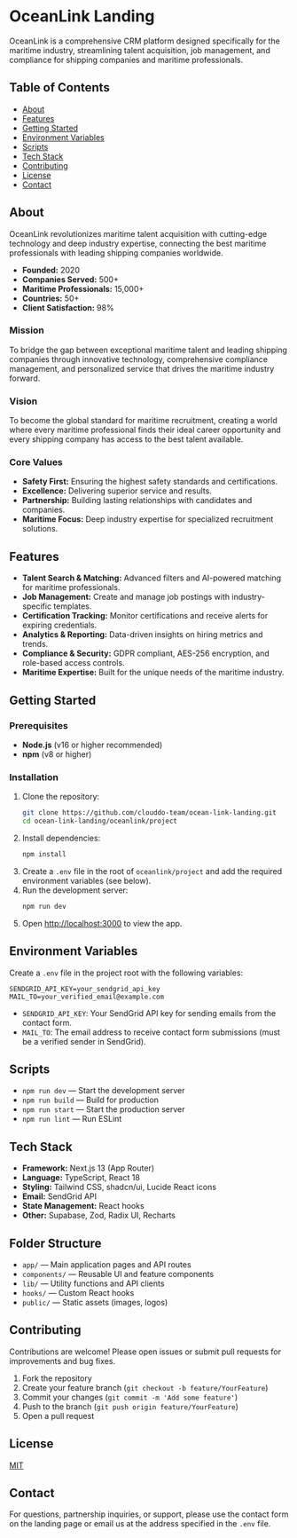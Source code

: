 # OceanLink Landing

OceanLink is a comprehensive CRM platform designed specifically for the maritime industry, streamlining talent acquisition, job management, and compliance for shipping companies and maritime professionals.

## Table of Contents

- [About](#about)
- [Features](#features)
- [Getting Started](#getting-started)
- [Environment Variables](#environment-variables)
- [Scripts](#scripts)
- [Tech Stack](#tech-stack)
- [Contributing](#contributing)
- [License](#license)
- [Contact](#contact)

## About

OceanLink revolutionizes maritime talent acquisition with cutting-edge technology and deep industry expertise, connecting the best maritime professionals with leading shipping companies worldwide.

- **Founded:** 2020
- **Companies Served:** 500+
- **Maritime Professionals:** 15,000+
- **Countries:** 50+
- **Client Satisfaction:** 98%

### Mission

To bridge the gap between exceptional maritime talent and leading shipping companies through innovative technology, comprehensive compliance management, and personalized service that drives the maritime industry forward.

### Vision

To become the global standard for maritime recruitment, creating a world where every maritime professional finds their ideal career opportunity and every shipping company has access to the best talent available.

### Core Values

- **Safety First:** Ensuring the highest safety standards and certifications.
- **Excellence:** Delivering superior service and results.
- **Partnership:** Building lasting relationships with candidates and companies.
- **Maritime Focus:** Deep industry expertise for specialized recruitment solutions.

## Features

- **Talent Search & Matching:** Advanced filters and AI-powered matching for maritime professionals.
- **Job Management:** Create and manage job postings with industry-specific templates.
- **Certification Tracking:** Monitor certifications and receive alerts for expiring credentials.
- **Analytics & Reporting:** Data-driven insights on hiring metrics and trends.
- **Compliance & Security:** GDPR compliant, AES-256 encryption, and role-based access controls.
- **Maritime Expertise:** Built for the unique needs of the maritime industry.

## Getting Started

### Prerequisites

- **Node.js** (v16 or higher recommended)
- **npm** (v8 or higher)

### Installation

1. Clone the repository:
   ```sh
   git clone https://github.com/clouddo-team/ocean-link-landing.git
   cd ocean-link-landing/oceanlink/project
   ```
2. Install dependencies:
   ```sh
   npm install
   ```
3. Create a `.env` file in the root of `oceanlink/project` and add the required environment variables (see below).
4. Run the development server:
   ```sh
   npm run dev
   ```
5. Open [http://localhost:3000](http://localhost:3000) to view the app.

## Environment Variables

Create a `.env` file in the project root with the following variables:

```
SENDGRID_API_KEY=your_sendgrid_api_key
MAIL_TO=your_verified_email@example.com
```

- `SENDGRID_API_KEY`: Your SendGrid API key for sending emails from the contact form.
- `MAIL_TO`: The email address to receive contact form submissions (must be a verified sender in SendGrid).

## Scripts

- `npm run dev` — Start the development server
- `npm run build` — Build for production
- `npm run start` — Start the production server
- `npm run lint` — Run ESLint

## Tech Stack

- **Framework:** Next.js 13 (App Router)
- **Language:** TypeScript, React 18
- **Styling:** Tailwind CSS, shadcn/ui, Lucide React icons
- **Email:** SendGrid API
- **State Management:** React hooks
- **Other:** Supabase, Zod, Radix UI, Recharts

## Folder Structure

- `app/` — Main application pages and API routes
- `components/` — Reusable UI and feature components
- `lib/` — Utility functions and API clients
- `hooks/` — Custom React hooks
- `public/` — Static assets (images, logos)

## Contributing

Contributions are welcome! Please open issues or submit pull requests for improvements and bug fixes.

1. Fork the repository
2. Create your feature branch (`git checkout -b feature/YourFeature`)
3. Commit your changes (`git commit -m 'Add some feature'`)
4. Push to the branch (`git push origin feature/YourFeature`)
5. Open a pull request

## License

[MIT](LICENSE)

## Contact

For questions, partnership inquiries, or support, please use the contact form on the landing page or email us at the address specified in the `.env` file.

